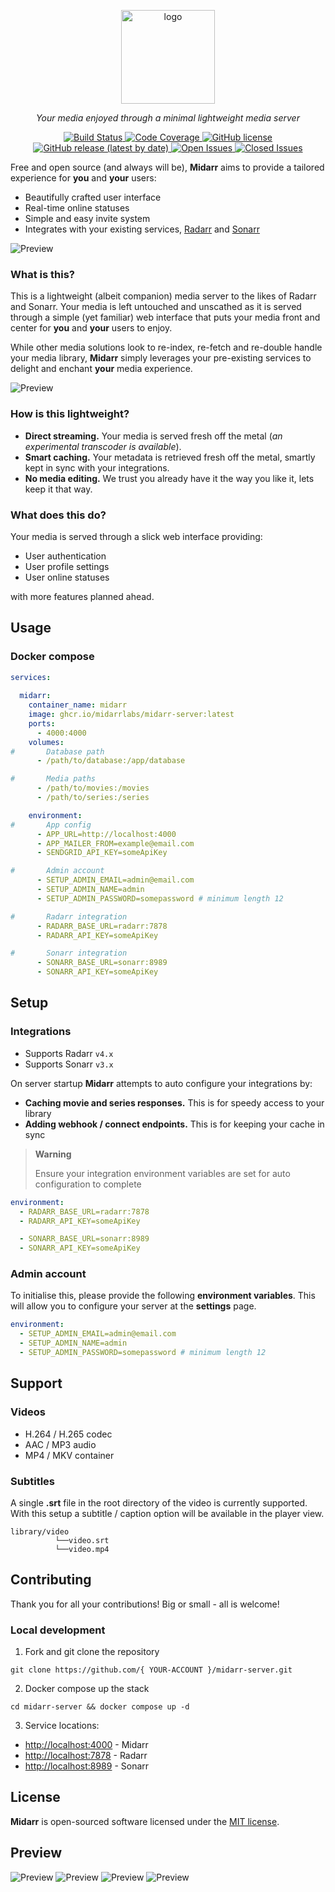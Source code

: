 <p align="center">
    <img src="priv/static/logo.svg" width="150" height="150" alt="logo">
</p>

<p align="center">
    <em>Your media enjoyed through a minimal lightweight media server</em>
</p>

<p align="center">
    <a href="https://github.com/midarrlabs/midarr-server/actions/workflows/test.yml">
        <img src="https://github.com/midarrlabs/midarr-server/actions/workflows/test.yml/badge.svg" alt="Build Status">
    </a>
    <a href="https://codecov.io/gh/midarrlabs/midarr-server">
        <img src="https://codecov.io/gh/midarrlabs/midarr-server/branch/master/graph/badge.svg?token=8PJVJG09RK&style=flat-square" alt="Code Coverage">
    </a>
    <a href="https://github.com/midarrlabs/midarr-server/blob/master/LICENSE">
        <img alt="GitHub license" src="https://img.shields.io/github/license/midarrlabs/midarr-server" alt="License">
    </a>
    <a href="https://github.com/midarrlabs/midarr-server/releases">
        <img alt="GitHub release (latest by date)" src="https://img.shields.io/github/v/release/midarrlabs/midarr-server" alt="Release">
    </a>
    <a href="https://github.com/midarrlabs/midarr-server/issues?q=is%3Aopen+is%3Aissue">
        <img src="https://img.shields.io/github/issues-raw/midarrlabs/midarr-server" alt="Open Issues">
    </a>
    <a href="https://github.com/midarrlabs/midarr-server/issues?q=is%3Aissue+is%3Aclosed">
        <img src="https://img.shields.io/github/issues-closed-raw/midarrlabs/midarr-server" alt="Closed Issues">
    </a>
</p>

Free and open source (and always will be), **Midarr** aims to provide a tailored experience for **you** and **your**
users:

* Beautifully crafted user interface
* Real-time online statuses
* Simple and easy invite system
* Integrates with your existing services, [Radarr](https://radarr.video/) and [Sonarr](https://sonarr.tv/)

![Preview](priv/screenshots/home-v2.0.0.png)

### What is this?

This is a lightweight (albeit companion) media server to the likes of Radarr and Sonarr. 
Your media is left untouched and unscathed as it is served through a simple (yet familiar) web interface that puts your media front and center for
**you** and **your** users to enjoy.

While other media solutions look to re-index, re-fetch and re-double handle your media library, **Midarr** simply leverages your pre-existing
services to delight and enchant **your** media experience.

![Preview](priv/screenshots/ecosystem-v2.0.0.jpg)

### How is this lightweight?

* **Direct streaming.** Your media is served fresh off the metal (*an experimental transcoder is available*).
* **Smart caching.** Your metadata is retrieved fresh off the metal, smartly kept in sync with your integrations.
* **No media editing.** We trust you already have it the way you like it, lets keep it that way.

### What does this do?

Your media is served through a slick web interface providing:

* User authentication
* User profile settings
* User online statuses

with more features planned ahead.

## Usage

### Docker compose

```yaml
services:
  
  midarr:
    container_name: midarr
    image: ghcr.io/midarrlabs/midarr-server:latest
    ports:
      - 4000:4000
    volumes:
#       Database path
      - /path/to/database:/app/database

#       Media paths
      - /path/to/movies:/movies
      - /path/to/series:/series

    environment:
#       App config
      - APP_URL=http://localhost:4000
      - APP_MAILER_FROM=example@email.com
      - SENDGRID_API_KEY=someApiKey

#       Admin account
      - SETUP_ADMIN_EMAIL=admin@email.com
      - SETUP_ADMIN_NAME=admin
      - SETUP_ADMIN_PASSWORD=somepassword # minimum length 12

#       Radarr integration
      - RADARR_BASE_URL=radarr:7878
      - RADARR_API_KEY=someApiKey

#       Sonarr integration
      - SONARR_BASE_URL=sonarr:8989
      - SONARR_API_KEY=someApiKey
```

## Setup

### Integrations

* Supports Radarr `v4.x`
* Supports Sonarr `v3.x`

On server startup **Midarr** attempts to auto configure your integrations by:

* **Caching movie and series responses.** This is for speedy access to your library
* **Adding webhook / connect endpoints.** This is for keeping your cache in sync

> __Warning__
>
> Ensure your integration environment variables are set for auto configuration to complete

```yaml
environment:
  - RADARR_BASE_URL=radarr:7878
  - RADARR_API_KEY=someApiKey

  - SONARR_BASE_URL=sonarr:8989
  - SONARR_API_KEY=someApiKey
```

### Admin account

To initialise this, please provide the following **environment variables**. This will allow you to configure your server at the **settings** page.

```yaml
environment:
  - SETUP_ADMIN_EMAIL=admin@email.com
  - SETUP_ADMIN_NAME=admin
  - SETUP_ADMIN_PASSWORD=somepassword # minimum length 12
```

## Support

### Videos

* H.264 / H.265 codec
* AAC / MP3 audio
* MP4 / MKV container

### Subtitles

A single **.srt** file in the root directory of the video is currently supported. With this setup a subtitle / caption option will be available in the player view.

```
library/video
          └──video.srt
          └──video.mp4
```

## Contributing

Thank you for all your contributions! Big or small - all is welcome!

### Local development

1. Fork and git clone the repository

```
git clone https://github.com/{ YOUR-ACCOUNT }/midarr-server.git
```

2. Docker compose up the stack

```
cd midarr-server && docker compose up -d
```
3. Service locations:

- [http://localhost:4000](http://localhost:4000) - Midarr
- [http://localhost:7878](http://localhost:7878) - Radarr
- [http://localhost:8989](http://localhost:8989) - Sonarr

## License

**Midarr** is open-sourced software licensed under the [MIT license](LICENSE).

## Preview

![Preview](priv/screenshots/login-v1.4.0.png)
![Preview](priv/screenshots/online-v1.6.1.png)
![Preview](priv/screenshots/movie-v2.0.0.png)
![Preview](priv/screenshots/player-v1.15.0.png)
